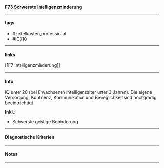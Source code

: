 __F73 Schwerste Intelligenzminderung__

___________________________________________
#### tags

- #zettelkasten_professional
- #ICD10 
___________________________________________
#### links

[[F7 Intelligenzminderung]]

___________________________________________
#### Info
IQ unter 20 (bei Erwachsenen Intelligenzalter unter 3 Jahren). Die eigene Versorgung, Kontinenz, Kommunikation und Beweglichkeit sind hochgradig beeinträchtigt.

**Inkl.:**
- Schwerste geistige Behinderung
___________________________________________
#### Diagnostische Kriterien

___________________________________________
#### Notes

___________________________________________

